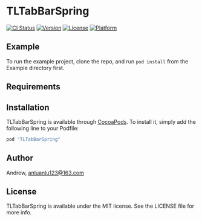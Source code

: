 # TLTabBarSpring

[![CI Status](http://img.shields.io/travis/Andrew/TLTabBarSpring.svg?style=flat)](https://travis-ci.org/Andrew/TLTabBarSpring)
[![Version](https://img.shields.io/cocoapods/v/TLTabBarSpring.svg?style=flat)](http://cocoapods.org/pods/TLTabBarSpring)
[![License](https://img.shields.io/cocoapods/l/TLTabBarSpring.svg?style=flat)](http://cocoapods.org/pods/TLTabBarSpring)
[![Platform](https://img.shields.io/cocoapods/p/TLTabBarSpring.svg?style=flat)](http://cocoapods.org/pods/TLTabBarSpring)

## Example

To run the example project, clone the repo, and run `pod install` from the Example directory first.

## Requirements

## Installation

TLTabBarSpring is available through [CocoaPods](http://cocoapods.org). To install
it, simply add the following line to your Podfile:

```ruby
pod "TLTabBarSpring"
```

## Author

Andrew, anluanlu123@163.com

## License

TLTabBarSpring is available under the MIT license. See the LICENSE file for more info.
